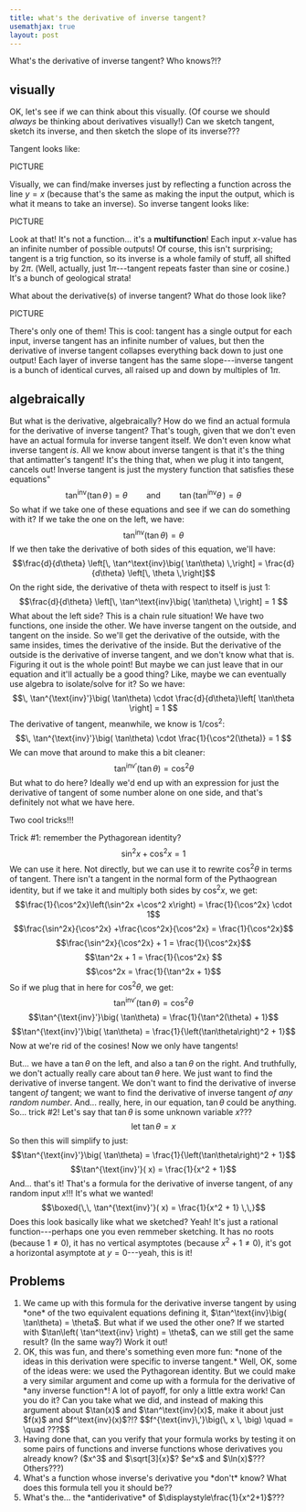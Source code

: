 ```yaml
---
title: what's the derivative of inverse tangent?
usemathjax: true
layout: post
---
```




What's the derivative of inverse tangent? Who knows?!?

## visually

OK, let's see if we can think about this visually. (Of course we should *always* be thinking about derivatives visually!) Can we sketch tangent, sketch its inverse, and then sketch the slope of its inverse???

Tangent looks like:

PICTURE

Visually, we can find/make inverses just by reflecting a function across the line $y=x$ (because that's the same as making the input the output, which is what it means to take an inverse). So inverse tangent looks like:

PICTURE

Look at that! It's not a function... it's a **multifunction**! Each input $x$-value has an infinite number of possible outputs! Of course, this isn't surprising; tangent is a trig function, so its inverse is a whole family of stuff, all shifted by $2\pi$. (Well, actually, just $1\pi$---tangent repeats faster than sine or cosine.) It's a bunch of geological strata!

What about the derivative(s) of inverse tangent? What do those look like?

PICTURE

There's only one of them! This is cool: tangent has a single output for each input, inverse tangent has an infinite number of values, but then the derivative of inverse tangent collapses everything back down to just one output! Each layer of inverse tangent has the same slope---inverse tangent is a bunch of identical curves, all raised up and down by multiples of $1\pi$.



## algebraically

But what is the derivative, algebraically? How do we find an actual formula for the derivative of inverse tangent? That's tough, given that we don't even have an actual formula for inverse tangent itself. We don't even know what inverse tangent *is*.  All we know about inverse tangent is that it's the thing that antimatter's tangent! It's the thing that, when we plug it into tangent, cancels out! Inverse tangent is just the mystery function that satisfies these equations"
$$\tan^\text{inv}\big( \tan\theta\, ) = \theta \quad\quad\text{and}\quad\quad \tan\left( \tan^\text{inv}\theta\,\right) = \theta $$
So what if we take one of these equations and see if we can do something with it? If we take the one on the left, we have:
$$\tan^\text{inv}\big( \tan\theta) = \theta$$
If we then take the derivative of both sides of this equation, we'll have:
$$\frac{d}{d\theta} \left[\, \tan^\text{inv}\big( \tan\theta) \,\right] = \frac{d}{d\theta} \left[\, \theta \,\right]$$
On the right side, the derivative of theta with respect to itself is just $1$:
$$\frac{d}{d\theta} \left[\, \tan^\text{inv}\big( \tan\theta) \,\right] = 1 $$
What about the left side? This is a chain rule situation! We have two functions, one inside the other. We have inverse tangent on the outside, and tangent on the inside. So we'll get the derivative of the outside, with the same insides, times the derivative of the inside. But the derivative of the outside is the derivative of inverse tangent, and we don't know what that is. Figuring it out is the whole point! But maybe we can just leave that in our equation and it'll actually be a good thing? Like, maybe we can eventually use algebra to isolate/solve for it? So we have:
$$\, \tan^{\text{inv}'}\big( \tan\theta) \cdot \frac{d}{d\theta}\left[ \tan\theta \right] = 1 $$
The derivative of tangent, meanwhile, we know is $1/\cos^2$:
$$\, \tan^{\text{inv}'}\big( \tan\theta) \cdot \frac{1}{\cos^2(\theta)} = 1 $$
We can move that around to make this a bit cleaner:
$$\, \tan^{\text{inv}'}\big( \tan\theta) = \cos^2\theta $$
But what to do here? Ideally we'd end up with an expression for just the derivative of tangent of some number alone on one side, and that's definitely not what we have here.

Two cool tricks!!!

Trick #1: remember the Pythagorean identity?
$$\sin^2x +\cos^2 x = 1$$
We can use it here. Not directly, but we can use it to rewrite $\cos^2\theta$ in terms of tangent. There isn't a tangent in the normal form of the Pythaogrean identity, but if we take it and multiply both sides by $\cos^2x$, we get:
$$\frac{1}{\cos^2x}\left(\sin^2x +\cos^2 x\right) = \frac{1}{\cos^2x} \cdot 1$$
$$\frac{\sin^2x}{\cos^2x} +\frac{\cos^2x}{\cos^2x} = \frac{1}{\cos^2x}$$
$$\frac{\sin^2x}{\cos^2x} + 1 = \frac{1}{\cos^2x}$$
$$\tan^2x + 1 = \frac{1}{\cos^2x} $$
$$\cos^2x = \frac{1}{\tan^2x + 1}$$
So if we plug that in here for $\cos^2\theta$, we get:
$$\tan^{\text{inv}'}\big( \tan\theta) = \cos^2\theta$$
$$\tan^{\text{inv}'}\big( \tan\theta) = \frac{1}{\tan^2(\theta) + 1}$$
$$\tan^{\text{inv}'}\big( \tan\theta) = \frac{1}{\left(\tan\theta\right)^2 + 1}$$
Now at we're rid of the cosines! Now we only have tangents!

But... we have a $\tan\theta$ on the left, and also a $\tan\theta$ on the right. And truthfully, we don't actually really care about $\tan\theta$ here. We just want to find the derivative of inverse tangent. We don't want to find the derivative of inverse tangent *of* tangent; we want to find the derivative of inverse tangent *of any random number*. And... really, here, in our equation, $\tan\theta$ could be anything. So... trick #2! Let's say that $\tan\theta$ is some unknown variable $x$???
$$\text{let }\tan\theta = x$$
So then this will simplify to just:
$$\tan^{\text{inv}'}\big( \tan\theta) = \frac{1}{\left(\tan\theta\right)^2 + 1}$$
$$\tan^{\text{inv}'}( x) = \frac{1}{x^2 + 1}$$
And... that's it! That's a formula for the derivative of inverse tangent, of any random input $x$!!! It's what we wanted!
$$\boxed{\,\, \tan^{\text{inv}'}( x) = \frac{1}{x^2 + 1} \,\,}$$
Does this look basically like what we sketched? Yeah! It's just a rational function---perhaps one you even remmeber sketching. It has no roots (because $1\neq 0$), it has no vertical asymptotes (because $x^2+1 \neq 0$), it's got a horizontal asymptote at $y=0$---yeah, this is it!



## Problems

<ol class='problems'>
<li> We came up with this formula for the derivative inverse tangent by using *one* of the two equivalent equations defining it, $\tan^\text{inv}\big( \tan\theta) = \theta$. But what if we used the other one? If we started with $\tan\left( \tan^\text{inv} \right) = \theta$, can we still get the same result? (In the same way?) Work it out!
<li> OK, this was fun, and there's something even more fun: *none of the ideas in this derivation were specific to inverse tangent.* Well, OK, some of the ideas were: we used the Pythagorean identity. But we could make a very similar argument and come up with a formula for the derivative of *any inverse function*! A lot of payoff, for only a little extra work! Can you do it? Can you take what we did, and instead of making this argument about $\tan(x)$ and $\tan^\text{inv}(x)$, make it about just $f(x)$ and $f^\text{inv}(x)$?!? 
$$f^{\text{inv}\,'}\big(\, x \, \big) \quad = \quad ???$$</li>
<li> Having done that, can you verify that your formula works by testing it on some pairs of functions and inverse functions whose derivatives you already know? ($x^3$ and $\sqrt[3]{x}$? $e^x$ and $\ln(x)$??? Others???) </li>
<li> What's a function whose inverse's derivative you *don't* know? What does this formula tell you it should be??
<li> What's the... the *antiderivative* of $\displaystyle\frac{1}{x^2+1}$???
</ol>